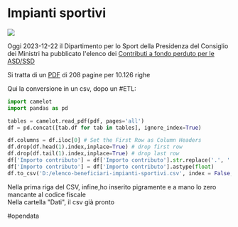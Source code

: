 # Impianti sportivi

![](https://www.figc.it/media/127207/logo-dipartimento-per-lo-sport.png?anchor=center&mode=crop&width=730&height=358&rnd=132682855780000000)


Oggi 2023-12-22 il Dipartimento per lo Sport della Presidenza del Consiglio dei Ministri ha pubblicato l'elenco dei [Contributi a fondo perduto per le ASD/SSD](https://www.sport.governo.it/it/emergenza-covid-19/contributi-a-fondo-perduto-in-favore-delle-societa-e-associazioni-sportive-dilettantistiche/contributi-2023/contributi-a-fondo-perduto-pubblicato-lelenco-delle-asdssd-beneficiarie/)

Si tratta di un [PDF](https://www.sport.governo.it/media/jnak00r3/elenco-beneficiari-impianti-sportivi.pdf) di 208 pagine per 10.126 righe  

Qui la conversione in un csv, dopo un #ETL:  

```Python
import camelot
import pandas as pd

tables = camelot.read_pdf(pdf, pages='all')
df = pd.concat([tab.df for tab in tables], ignore_index=True)

df.columns = df.iloc[0] # Set the First Row as Column Headers
df.drop(df.head(1).index,inplace=True) # drop first row
df.drop(df.tail(1).index,inplace=True) # drop last row
df['Importo contributo'] = df['Importo contributo'].str.replace('.', '').str.replace(',', '.').str.replace('€', '')
df['Importo contributo'] = df['Importo contributo'].astype(float)
df.to_csv('D:/elenco-beneficiari-impianti-sportivi.csv', index = False,sep='|')

```

Nella prima riga del CSV, infine,ho inserito pigramente e a mano lo zero mancante al codice fiscale  
Nella cartella "Dati", il csv già pronto

#opendata
